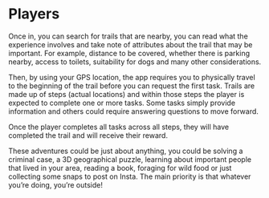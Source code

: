 # Players

Once in, you can search for trails that are nearby, you can read what the experience involves and take note of attributes about the trail that may be important. For example, distance to be covered, whether there is parking nearby, access to toilets, suitability for dogs and many other considerations.

Then, by using your GPS location, the app requires you to physically travel to the beginning of the trail before you can request the first task. Trails are made up of steps (actual locations) and within those steps the player is expected to complete one or more tasks. Some tasks simply provide information and others could require answering questions to move forward.

Once the player completes all tasks across all steps, they will have completed the trail and will receive their reward.

These adventures could be just about anything, you could be solving a criminal case, a 3D geographical puzzle, learning about important people that lived in your area, reading a book, foraging for wild food or just collecting some snaps to post on Insta. The main priority is that whatever you’re doing, you’re outside!
